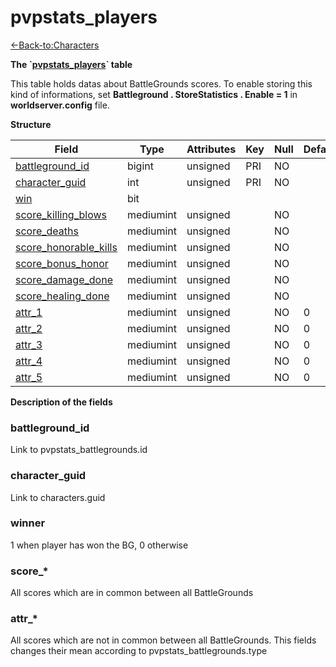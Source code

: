 # pvpstats\_players

[<-Back-to:Characters](database-characters.md)

**The \`[pvpstats\_players](http://collab.kpsn.org/pages/createpage.action?spaceKey=tc&title=pvpstats_battlegrounds&linkCreation=true&fromPageId=331580)\` table**

This table holds datas about BattleGrounds scores. To enable storing this kind of informations, set **Battleground . StoreStatistics . Enable = 1** in **worldserver.config** file.

**Structure**

| Field                      | Type      | Attributes | Key | Null | Default | Extra | Comment |
|----------------------------|-----------|------------|-----|------|---------|-------|---------|
| [battleground_id][1]       | bigint    | unsigned   | PRI | NO   |         |       |         |
| [character_guid][2]        | int       | unsigned   | PRI | NO   |         |       |         |
| [win][3]                   | bit       |            |     |      |         |       |         |
| [score_killing_blows][4]   | mediumint | unsigned   |     | NO   |         |       |         |
| [score_deaths][5]          | mediumint | unsigned   |     | NO   |         |       |         |
| [score_honorable_kills][6] | mediumint | unsigned   |     | NO   |         |       |         |
| [score_bonus_honor][7]     | mediumint | unsigned   |     | NO   |         |       |         |
| [score_damage_done][8]     | mediumint | unsigned   |     | NO   |         |       |         |
| [score_healing_done][9]    | mediumint | unsigned   |     | NO   |         |       |         |
| [attr_1][10]               | mediumint | unsigned   |     | NO   | 0       |       |         |
| [attr_2][11]               | mediumint | unsigned   |     | NO   | 0       |       |         |
| [attr_3][12]               | mediumint | unsigned   |     | NO   | 0       |       |         |
| [attr_4][13]               | mediumint | unsigned   |     | NO   | 0       |       |         |
| [attr_5][14]               | mediumint | unsigned   |     | NO   | 0       |       |         |

[1]: #battleground_id
[2]: #character_guid
[3]: #win
[4]: #score_killing_blows
[5]: #score_deaths
[6]: #score_honorable_kills
[7]: #score_bonus_honor
[8]: #score_damage_done
[9]: #score_healing_done
[10]: #attr_1
[11]: #attr_2
[12]: #attr_3
[13]: #attr_4
[14]: #attr_5

**Description of the fields**

### battleground\_id

Link to pvpstats\_battlegrounds.id

### character\_guid

Link to characters.guid

### winner

1 when player has won the BG, 0 otherwise

### score\_\*

All scores which are in common between all BattleGrounds

### attr\_\*

All scores which are not in common between all BattleGrounds. This fields changes their mean according to pvpstats\_battlegrounds.type

